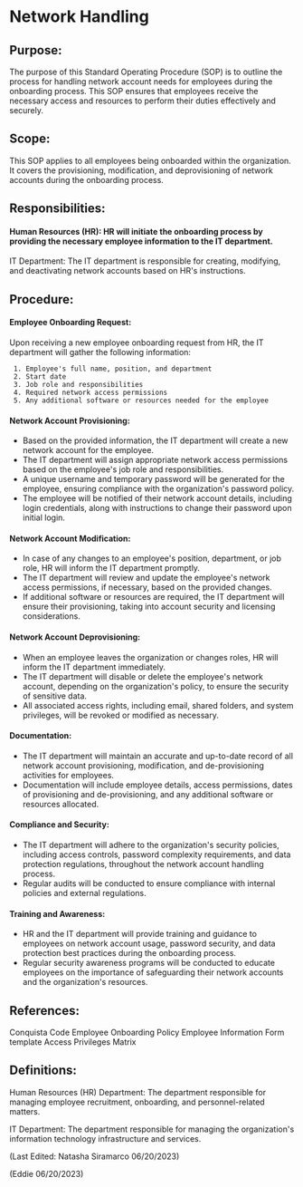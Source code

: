 # Network Handling

## Purpose:
The purpose of this Standard Operating Procedure (SOP) is to outline the process for handling network account needs for employees during the onboarding process. This SOP ensures that employees receive the necessary access and resources to perform their duties effectively and securely.

## Scope:
This SOP applies to all employees being onboarded within the organization. It covers the provisioning, modification, and deprovisioning of network accounts during the onboarding process.

## Responsibilities:

#### Human Resources (HR): HR will initiate the onboarding process by providing the necessary employee information to the IT department.
IT Department: The IT department is responsible for creating, modifying, and deactivating network accounts based on HR's instructions.

## Procedure:
#### Employee Onboarding Request:
Upon receiving a new employee onboarding request from HR, the IT department will gather the following information:

     1. Employee's full name, position, and department
     2. Start date
     3. Job role and responsibilities
     4. Required network access permissions
     5. Any additional software or resources needed for the employee
#### Network Account Provisioning:
-  Based on the provided information, the IT department will create a new network account for the employee.
- The IT department will assign appropriate network access permissions based on the employee's job role and responsibilities.
-  A unique username and temporary password will be generated for the employee, ensuring compliance with the organization's password policy.
-  The employee will be notified of their network account details, including login credentials, along with instructions to change their password upon initial login.

#### Network Account Modification:
- In case of any changes to an employee's position, department, or job role, HR will inform the IT department promptly.
- The IT department will review and update the employee's network access permissions, if necessary, based on the provided changes.
- If additional software or resources are required, the IT department will ensure their provisioning, taking into account security and licensing considerations.

#### Network Account Deprovisioning:
- When an employee leaves the organization or changes roles, HR will inform the IT department immediately.
- The IT department will disable or delete the employee's network account, depending on the organization's policy, to ensure the security of sensitive data.
- All associated access rights, including email, shared folders, and system privileges, will be revoked or modified as necessary.

#### Documentation:
- The IT department will maintain an accurate and up-to-date record of all network account provisioning, modification, and de-provisioning activities for employees.
- Documentation will include employee details, access permissions, dates of provisioning and de-provisioning, and any additional software or resources allocated.

#### Compliance and Security:
- The IT department will adhere to the organization's security policies, including access controls, password complexity requirements, and data protection regulations, throughout the network account handling process.
- Regular audits will be conducted to ensure compliance with internal policies and external regulations.

#### Training and Awareness:
- HR and the IT department will provide training and guidance to employees on network account usage, password security, and data protection best practices during the onboarding process.
- Regular security awareness programs will be conducted to educate employees on the importance of safeguarding their network accounts and the organization's resources.

## References:

Conquista Code Employee Onboarding Policy
Employee Information Form template
Access Privileges Matrix

## Definitions:

Human Resources (HR) Department: The department responsible for managing employee recruitment, onboarding, and personnel-related matters.

IT Department: The department responsible for managing the organization's information technology infrastructure and services.



(Last Edited: Natasha Siramarco 06/20/2023)

(Eddie 06/20/2023)
